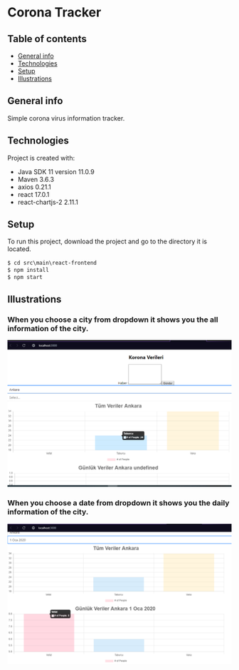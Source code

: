 # Corona Tracker
## Table of contents
* [General info](#general-info)
* [Technologies](#technologies)
* [Setup](#setup)
* [Illustrations](#illustrations)

## General info
Simple corona virus information tracker.

## Technologies
Project is created with:
* Java SDK 11 version 11.0.9
* Maven 3.6.3
* axios 0.21.1
* react 17.0.1
* react-chartjs-2 2.11.1

## Setup
To run this project, download the project and go to the directory it is located.
```
$ cd src\main\react-frontend
$ npm install
$ npm start
```

## Illustrations
### When you choose a city from dropdown it shows you the all information of the city.

![Main Page](./images/sehirveri.PNG)

### When you choose a date from dropdown it shows you the daily information of the city.

![Main Page](./images/gunlukveri.PNG)



